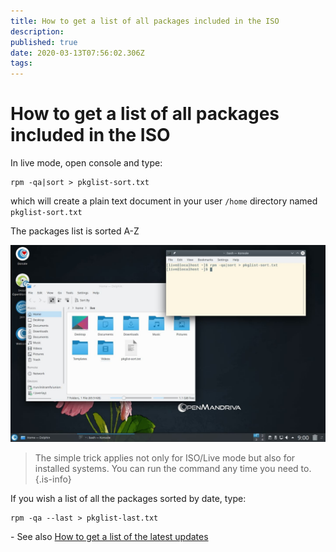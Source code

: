 ```yaml
---
title: How to get a list of all packages included in the ISO
description: 
published: true
date: 2020-03-13T07:56:02.306Z
tags: 
---
```


# How to get a list of all packages included in the ISO


In live mode, open console and type:

```
rpm -qa|sort > pkglist-sort.txt
```
which will create a plain text document in your user `/home` directory named `pkglist-sort.txt`

The packages list is sorted A-Z

![pkglist.jpg](/images/pkglist.jpg)

> The simple trick applies not only for ISO/Live mode but also for installed systems.
> You can run the command any time you need to.
{.is-info}


If you wish a list of all the packages sorted by date, type:

```
rpm -qa --last > pkglist-last.txt
```

\-
See also
[How to get a list of the latest updates](/doc/guides/howto-latest-updates)

